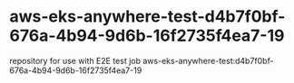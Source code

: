 # aws-eks-anywhere-test-d4b7f0bf-676a-4b94-9d6b-16f2735f4ea7-19
repository for use with E2E test job aws-eks-anywhere-test:d4b7f0bf-676a-4b94-9d6b-16f2735f4ea7-19
